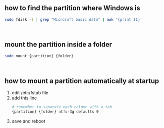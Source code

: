 ## how to find the partition where Windows is
```bash
sudo fdisk -l | grep "Microsoft basic data" | awk '{print $1}'
```

&nbsp;
## mount the partition inside a folder
```bash
sudo mount {partition} {folder}
```

&nbsp;
## how to mount a partition automatically at startup
1. edit /etc/fstab file
2. add this line
    ```bash
    # remember to separate each column with a tab
    {partition} {folder} ntfs-3g defaults 0	
    ```
3. save and reboot